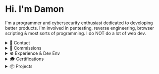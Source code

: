 # Hi. I'm Damon

I'm a programmer and cybersecurity enthusiast dedicated to developing better products. I'm involved in pentesting, reverse engineering, browser scripting & most sorts of programming. I do NOT do a lot of web dev.

<details>
  <summary>📩 Contact</summary>

  - **Discord:** [Swedish.Psycho](https://discordapp.com/users/Swedish.Psycho)
  - **Telegram:** morguekid
  - **Email:** [hat3damon@gmail.com](mailto:hat3damon@gmail.com)
  - **LinkT:** [Feds.lol](https://feds.lol/morgue)

</details>

<details>
  <summary>💸 Commissions</summary>

  I take private commissions directly through Crypto & Robux. I provide prolonged support, future fixes, and a fully customizable development experience. I'm experienced with both Windows and browser scripting and I'll code you almost anything. I prefer software development. I'm also capable of making fully integrated Discord bots (Discord.js) or Telegram bots with a guide for hosting them non-locally. Payment will be fully dependent on the project.

  ![BTC](https://img.shields.io/badge/BTC-orange?style=flat-square&logo=bitcoin&logoColor=white) ![LTC](https://img.shields.io/badge/LTC-blue?style=flat-square&logo=litecoin&logoColor=white) ![ETH](https://img.shields.io/badge/ETH-gray?style=flat-square&logo=ethereum&logoColor=white) ![Robux](https://img.shields.io/badge/Robux-gold?style=flat-square&logo=roblox&logoColor=white)

</details>

<details>
  <summary>⚙️ Experience & Dev Env</summary>

  ### Programming Languages & Experience

  | **Language**  | **Experience**  | **Info**                                                                 |
  |---------------|-----------------|--------------------------------------------------------------------------|
  | ![JavaScript](https://img.shields.io/badge/-JavaScript-yellow?style=flat-square&logo=javascript&logoColor=white) | **Advanced**       | Browser scripting, APIs, Discord bots, Electron UIs, network-related programs. |
  | ![Python](https://img.shields.io/badge/-Python-blue?style=flat-square&logo=python&logoColor=white)             | **Advanced**       | Simple programs, automation, reversing, encryption/decryption.                  |
  | ![C++](https://img.shields.io/badge/-C%2B%2B-black?style=flat-square&logo=cplusplus&logoColor=white)           | **Advanced**       | Low-level programming, applications, simple drivers, streamlined programs.      |
  | ![Rust](https://img.shields.io/badge/-Rust-orange?style=flat-square&logo=rust&logoColor=white)                 | **Intermediate**   | Programs that rely on safe & secure memory management.                          |
  | ![C#](https://img.shields.io/badge/-C%23-purple?style=flat-square&logo=csharp&logoColor=white)                 | **Intermediate**   | UI/GUI development, WPF, Fluent WPF, network-related programs.                  |
  | ![HTML & CSS](https://img.shields.io/badge/-HTML%20%26%20CSS-red?style=flat-square&logo=html5&logoColor=white&labelColor=red) | **Intermediate**       | Creating and styling webpages.                                                   |
  | ![Vue](https://img.shields.io/badge/-Vue-green?style=flat-square&logo=vue.js&logoColor=white)                 | **Beginner**       | Single-page applications, minimal experience.                                   |

  ### 🖥️ Development

  | **Category**         | **Tools**                                                                                                                                               |
  |----------------------|---------------------------------------------------------------------------------------------------------------------------------------------------------|
  | **Virtualization**   | ![VMWare](https://img.shields.io/badge/-VMWare-orange?style=flat-square&logo=vmware&logoColor=white)  |
  | **Reverse Engineering** | ![IDA](https://img.shields.io/badge/-IDA-pink?style=flat-square&logo=ida&logoColor=white) ![Ghidra](https://img.shields.io/badge/-Ghidra-darkred?style=flat-square&logo=ghidra&logoColor=white) |
  | **Development**      | ![Visual Studio](https://img.shields.io/badge/-Visual%20Studio-purple?style=flat-square&logo=visualstudio&logoColor=white) ![JetBrains](https://img.shields.io/badge/-JetBrains-black?style=flat-square&logo=jetbrains&logoColor=white) ![Docker](https://img.shields.io/badge/-Docker-blue?style=flat-square&logo=docker&logoColor=white) ![VMProtect](https://img.shields.io/badge/-VMProtect-orange?style=flat-square&logo=vmprotect&logoColor=white) ![Themida](https://img.shields.io/badge/-Themida-skyblue?style=flat-square&logo=themida&logoColor=white) |
  | **Operating System** | ![Windows](https://img.shields.io/badge/-Windows-0078d4?style=flat-square&logo=windows&logoColor=white)                                                                  |

</details>

<details>
  <summary>🎓 Certifications</summary>

  ![Cert IV in Cybersecurity](https://img.shields.io/badge/Cert_IV-Cybersecurity-blue?style=flat-square)
  ![CompTIA CySA+](https://img.shields.io/badge/CompTIA-CySA%2B-blue?style=flat-square)

</details>

<details>
  <summary>📦 Projects</summary>

  | **Alias**                | **About**                                                                                               | **Icon**                                                                                                                              |
  |--------------------------|---------------------------------------------------------------------------------------------------------|--------------------------------------------------------------------------------------------------------------------------------------|
  | **[TITAN Softworks Solutions](https://discord.gg/yUWyvT9JyP)** | A robust exc & spoofer to counter Hyperion. [Join the Discord](https://discord.gg/yUWyvT9JyP) | <img src="https://cdn.discordapp.com/icons/1240608336005828668/c1bf74f2566a9ab188447ef8ce679b4d.webp?size=1024&format=webp" alt="TITAN Icon" width="50" height="50"> |
  | **[DSEC-Armor](https://github.com/dutchpsycho/DSEC-Armor/)**   | An advanced moderation bot for Discord with built-in Anti-Raid & Anti-Spam functionality.         |                                                                                                                                     |
  | **[RobloxPy](https://github.com/dutchpsycho/RobloxPy/)**       | A Python API Wrapper for Roblox.                                                                 |                                                                                                                                     |

</details>
